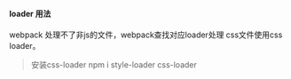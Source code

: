 #### loader 用法
webpack 处理不了非js的文件，webpack查找对应loader处理
css文件使用css loader。
> 安装css-loader npm i style-loader css-loader